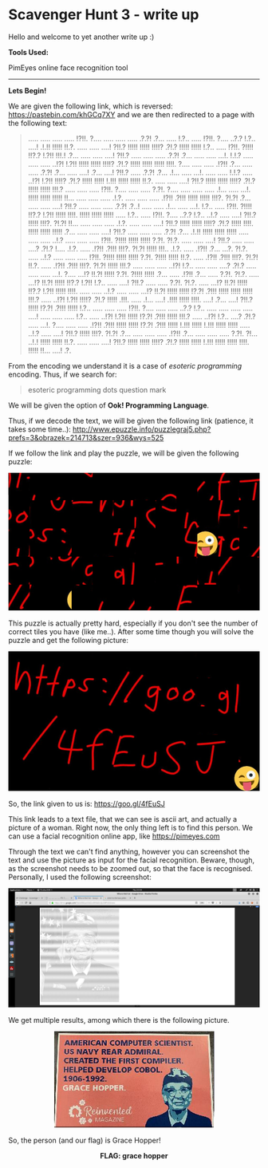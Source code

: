 # Scavenger Hunt 3 - write up

Hello and welcome to yet another write up :)

**Tools Used:**

PimEyes online face recognition tool

<hr>

**Lets Begin!**

We are given the following link, which is reversed: https://pastebin.com/khGCq7XY
and we are then redirected to a page with the following text:

>..... ..... ..... ..... !?!!. ?.... ..... ..... ..... .?.?! .?... .....
!.?.. ..... !?!!. ?.... ..?.? !.?.. ....! .!.!! !!!!! !!.?. ..... .....
....! ?!!.? !!!!! !!!!! !!!!? .?!.? !!!!! !!!!! !.?.. ..... !?!!. ?!!!!
!!?.? !.?!! !!!.! .?... ..... ..... ....! ?!!.? ..... ..... ..... .?.?!
.?... ..... ..... ...!. !.!.? ..... ..... ..... ..!?! !.?!! !!!!! !!!!!
!!!!? .?!.? !!!!! !!!!! !!!!! !!!!. ?.... ..... ..... .!?!! .?... .....
..... .?.?! .?... ..... ....! .?... ....! ?!!.? ..... .?.?! .?... .!...
..... ...!. ..... ..... !.!.? ..... ..!?! !.?!! !!!!? .?!.? !!!!! !!!!!
!.!!! !!!!! !!!!! !!.?. ..... ..... ....! ?!!.? !!!!! !!!!! !!!!? .?!.?
!!!!! !!!!! !!!.? ..... ..... ..... !?!!. ?.... ..... ..... ?.?!. ?....
..... ..... ..... .!... ..... ...!. !!!!! !!!!! !!!!! !!... ..... .....
..... .!.?. ..... ..... ..... .!?!! .?!!! !!!!! !!!!! !!!?. ?!.?! .?...
..... ..... ....! ?!!.? ..... ..... ..... .?.?! .?..! ..... ..... .!...
..... ...!. !.?.. ..... !?!!. ?!!!! !!?.? !.?!! !!!!! !!!!. !!!!! !!!!!
!!!!! ..... !.?.. ..... !?!!. ?.... ..?.? !.?.. ..!.? ..... ....! ?!!.?
!!!!! !!!?. ?!.?! !!... ..... ..... ..... .!.?. ..... ..... ....! ?!!.?
!!!!! !!!!! !!!!? .?!.? !!!!! !!!!. !!!!! !!!!! !!!!! .?... ..... .....
....! ?!!.? ..... ..... ..... .?.?! .?... .!.!! !!!!! !!!!! !!!!! .....
..... ..... ..!.? ..... ..... ..... !?!!. ?!!!! !!!!! !!!!! ?.?!. ?!.?.
..... ..... ....! ?!!.? ..... ..... ....? .?!.? !.... .!.?. ..... .!?!!
.?!!! !!!?. ?!.?! !!!!! !!!.. .!.?. ..... .!?!! .?... ...?. ?!.?. .....
..!.? ..... ..... ..... !?!!. ?!!!! !!!!! !!!!! ?.?!. ?!!!! !!!!! !!.?.
..... .!?!! .?!!! !!!?. ?!.?! !!.?. ..... .!?!! .?!!! !!!?. ?!.?! !!!!!
!!!.? ..... ..... ..... ..!?! !.?.. ..... ..... ....? .?!.? ..... .....
..... ...!. ?.... ...!? !!.?! !!!!! ?.?!. ?!!!! !!!!! .?... ..... .!?!!
.?... ..... ?.?!. ?!.?. ..... ...!? !!.?! !!!!! !!?.? !.?!! !.?.. .....
....! ?!!.? ..... ..... ?.?!. ?!.?. ..... ...!? !!.?! !!!!! !!?.? !.?!!
!!!!! !!!!. ..... ..... ..!.? ..... ..... ...!? !!.?! !!!!! !!!!! !?.?!
.?!!! !!!!! !!!!! !!!!! !!!.? ..... ..!?! !.?!! !!!!? .?!.? !!!!! .!!!.
..... .!... ....! .!!!! !!!!! !!!!. ....! .?... ....! ?!!.? !!!!! !?.?!
.?!!! !!!!! !.?.. ..... ..... ..... !?!!. ?.... ..... ..... ..?.? !.?..
..... ..... ..... ..... ....! ..... ..... ..... !.?.. ..... ..!?! !.?!!
!!!!! !?.?! .?!!! !!!!! !!!.? ..... ..!?! !.?.. ....? .?!.? ..... ...!.
?.... ..... ..... .!?!! .?!!! !!!!! !!!!! !?.?! .?!!! !!!!! !.!!! !!!!!
!.!!! !!!!! !!!!! ..... ..!.? ..... ....! ?!!.? !!!!! !!!?. ?!.?! .?...
..... ..... ..... .!?!! .?... ..... ..... ..... ?.?!. ?!... ..!.! !!!!!
!!!!! !!.?. ..... ..... ....! ?!!.? !!!!! !!!!! !!!!? .?!.? !!!!! !!!!!
!.!!! !!!!! !!!!! !!!!. !!!!! !!... ....! .?.

From the encoding we understand it is a case of *esoteric programming* encoding.
Thus, if we search for:
>esoteric programming dots question mark

We will be given the option of **Ook! Programming Language**.

Thus, if we decode the text, we will be given the following link (patience, it takes some time..):
http://www.epuzzle.info/puzzlegraj5.php?prefs=3&obrazek=214713&szer=936&wys=525

If we follow the link and play the puzzle, we will be given the following puzzle:
<center><img src = "https://github.com/John-Athanasopoulos/CTFLearn-Write-ups/blob/master/Scavenger%20Hunt%203/Pictures/cipher.png"></center>

This puzzle is actually pretty hard, especially if you don't see the number of correct tiles you have (like me..).
After some time though you will solve the puzzle and get the following picture:

<center><img src = "https://github.com/John-Athanasopoulos/CTFLearn-Write-ups/blob/master/Scavenger%20Hunt%203/Pictures/plain.png"></center>

So, the link given to us is:
https://goo.gl/4fEuSJ

This link leads to a text file, that we can see is ascii art, and actually a picture of a woman.
Right now, the only thing left is to find this person. We can use a facial recognition online app,
like https://pimeyes.com

Through the text we can't find anything, however you can screenshot the text and use the picture
as input for the facial recognition. Beware, though, as the screenshot needs to be zoomed out, so that the face is recognised.
Personally, I used the following screenshot:

<center><img src = "https://github.com/John-Athanasopoulos/CTFLearn-Write-ups/blob/master/Scavenger%20Hunt%203/Pictures/face.png"></center>

We get multiple results, among which there is the following picture.

<center><img src = "https://github.com/John-Athanasopoulos/CTFLearn-Write-ups/blob/master/Scavenger%20Hunt%203/Pictures/flag.png"></center>

So, the person (and our flag) is Grace Hopper!

<p style="text-align:center;"><b>FLAG: grace hopper</b></p>


